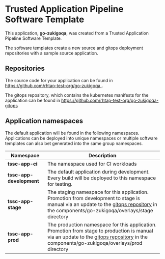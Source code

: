 # Trusted Application Pipeline Software Template

This application, **go-zukigoqa**, was created from a Trusted Application Pipeline Software Template.

The software templates create a new source and gitops deployment repositories with a sample source application. 

## Repositories

The source code for your application can be found in [https://github.com/rhtap-test-org/go-zukigoqa ](https://github.com/rhtap-test-org/go-zukigoqa ).
 
The gitops repository, which contains the kubernetes manifests for the application can be found in 
[https://github.com/rhtap-test-org/go-zukigoqa-gitops ](https://github.com/rhtap-test-org/go-zukigoqa-gitops ) 

## Application namespaces 

The default application will be found in the following namespaces. Applications can be deployed into unique namespaces or multiple software templates can also bet generated into the same group namespaces.  

|  Namespace   |  Description   |  
| -------- | -------- |
| **tssc-app-ci** | The namespace used for CI workloads |
| **tssc-app-development** | The default application during development. Every build will be deployed to this namespace for testing. |
| **tssc-app-stage** | The staging namespace for this application. Promotion from development to stage is manual via an update to the [gitops repository](https://github.com/rhtap-test-org/go-zukigoqa-gitops ) in the components/go-zukigoqa/overlays/stage directory |
| **tssc-app-prod** | The production namespace for this application. Promotion from stage to production is manual via an update to the [gitops repository](https://github.com/rhtap-test-org/go-zukigoqa-gitops ) in the components/go-zukigoqa/overlays/prod directory |